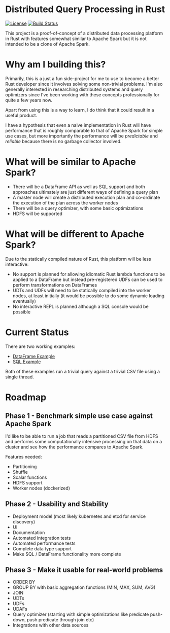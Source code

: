 # Distributed Query Processing in Rust

[![License](https://img.shields.io/badge/License-Apache%202.0-blue.svg)](https://opensource.org/licenses/Apache-2.0)
[![Build Status](https://travis-ci.org/andygrove/distributed-query-rs.svg?branch=master)](https://travis-ci.org/andygrove/distributed-query-rs)

This project is a proof-of-concept of a distributed data processing platform in Rust with features somewhat similar to Apache Spark but it is not intended to be a clone of Apache Spark.

# Why am I building this?

Primarily, this is a just a fun side-project for me to use to become a better Rust developer since it involves solving some non-trivial problems. I'm also generally interested in researching distributed systems and query optimizers since I've been working with these concepts professionally for quite a few years now.

Apart from using this is a way to learn, I do think that it could result in a useful product.

I have a hypothesis that even a naive implementation in Rust will have performance that is roughly comparable to that of Apache Spark for simple use cases, but more importantly the performance will be _predictable_ and _reliable_ because there is no garbage collector involved.

# What will be similar to Apache Spark?

- There will be a DataFrame API as well as SQL support and both approaches ultimately are just different ways of defining a query plan
- A master node will create a distributed execution plan and co-ordinate the execution of the plan across the worker nodes
- There will be a query optimizer, with some basic optimizations 
- HDFS will be supported

# What will be different to Apache Spark?

Due to the statically compiled nature of Rust, this platform will be less interactive:

- No support is planned for allowing idiomatic Rust lambda functions to be applied to a DataFrame but instead pre-registered UDFs can be used to perform transformations on DataFrames
- UDTs and UDFs will need to be statically compiled into the worker nodes, at least initially (it would be possible to do some dynamic loading eventually)
- No interactive REPL is planned although a SQL console would be possible

# Current Status

There are two working examples:

- [DataFrame Example](https://github.com/andygrove/distributed-query-rs/blob/master/examples/dataframe.rs)
- [SQL Example](https://github.com/andygrove/distributed-query-rs/blob/master/examples/sql_query.rs)

Both of these examples run a trivial query against a trivial CSV file using a single thread.

# Roadmap

## Phase 1 - Benchmark simple use case against Apache Spark

I'd like to be able to run a job that reads a partitioned CSV file from HDFS and performs some computationally intensive processing on that data on a cluster and see how the performance compares to Apache Spark.

Features needed:

- Partitioning
- Shuffle
- Scalar functions
- HDFS support
- Worker nodes (dockerized)

## Phase 2 - Usability and Stability

- Deployment model (most likely kubernetes and etcd for service discovery)
- UI
- Documentation
- Automated integration tests
- Automated performance tests
- Complete data type support
- Make SQL / DataFrame functionality more complete
 
## Phase 3 - Make it usable for real-world problems

- ORDER BY 
- GROUP BY with basic aggregation functions (MIN, MAX, SUM, AVG)
- JOIN
- UDTs
- UDFs
- UDAFs
- Query optimizer (starting with simple optimizations like predicate push-down, push predicate through join etc)
- Integrations with other data sources



 